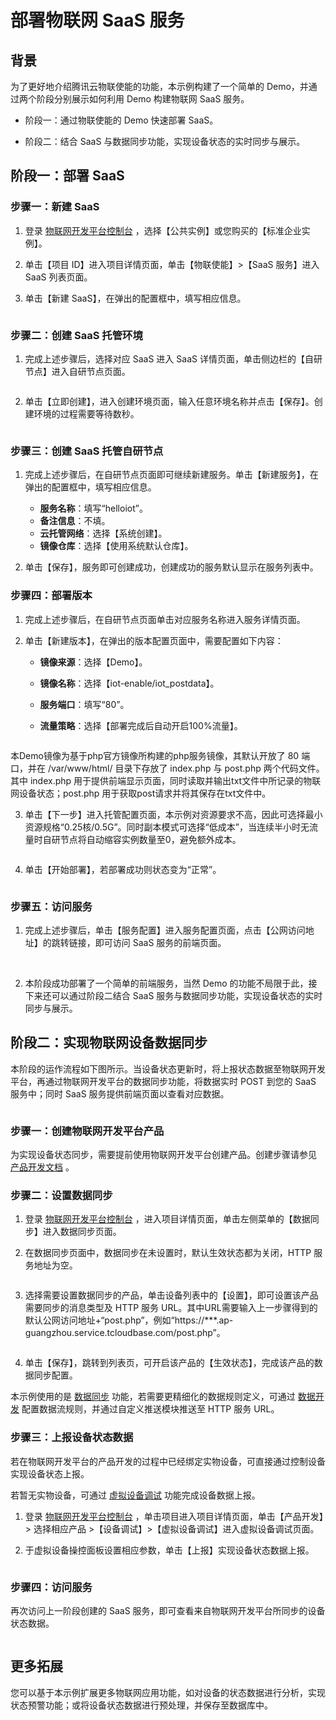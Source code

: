 # 部署物联网 SaaS 服务

## 背景

为了更好地介绍腾讯云物联使能的功能，本示例构建了一个简单的 Demo，并通过两个阶段分别展示如何利用 Demo 构建物联网 SaaS 服务。

- 阶段一：通过物联使能的 Demo 快速部署 SaaS。

- 阶段二：结合 SaaS 与数据同步功能，实现设备状态的实时同步与展示。

## 阶段一：部署 SaaS

### 步骤一：新建 SaaS 

1. 登录 [物联网开发平台控制台](https://console.cloud.tencent.com/iotexplorer) ，选择【公共实例】或您购买的【标准企业实例】。

2. 单击【项目 ID】进入项目详情页面，单击【物联使能】>【SaaS 服务】进入 SaaS 列表页面。

3. 单击【新建 SaaS】，在弹出的配置框中，填写相应信息。

   <img src="https://main.qcloudimg.com/raw/723b6e44a63762ca4accbbc6a0a539ce.png" alt="" style=" zoom: 80%;" />

### 步骤二：创建 SaaS 托管环境

1. 完成上述步骤后，选择对应 SaaS 进入 SaaS 详情页面，单击侧边栏的【自研节点】进入自研节点页面。

   <img src="https://main.qcloudimg.com/raw/83f8cb327a61fab7a6a3ad093d8f9ef7.png" alt="" style="" />

2. 单击【立即创建】，进入创建环境页面，输入任意环境名称并点击【保存】。创建环境的过程需要等待数秒。

   <img src="https://main.qcloudimg.com/raw/e5f45b0ade325b2e7567490d1abaa39c.png" alt="" style="zoom: 80%;" />

### 步骤三：创建 SaaS 托管自研节点

1. 完成上述步骤后，在自研节点页面即可继续新建服务。单击【新建服务】，在弹出的配置框中，填写相应信息。

   - **服务名称**：填写“helloiot”。
   - **备注信息**：不填。
   - **云托管网络**：选择【系统创建】。
   - **镜像仓库**：选择【使用系统默认仓库】。

   <img src="https://main.qcloudimg.com/raw/addea7e61bd1e153076086a8ae4ebd1d.png" alt="" style="zoom: 80%;" />

2. 单击【保存】，服务即可创建成功，创建成功的服务默认显示在服务列表中。

### 步骤四：部署版本

1. 完成上述步骤后，在自研节点页面单击对应服务名称进入服务详情页面。

2. 单击【新建版本】，在弹出的版本配置页面中，需要配置如下内容：

   - **镜像来源**：选择【Demo】。
   
   - **镜像名称**：选择【iot-enable/iot_postdata】。
   - **服务端口**：填写“80”。
   - **流量策略**：选择【部署完成后自动开启100%流量】。
   
   <img src="https://main.qcloudimg.com/raw/49fb36c111dae7beaa32c2f852c799b7.png" alt="" style="zoom: 80%;" />
   

<dx-alert infotype="explain" title="Demo镜像说明">
本Demo镜像为基于php官方镜像所构建的php服务镜像，其默认开放了 80 端口，并在 /var/www/html/ 目录下存放了 index.php 与 post.php 两个代码文件。其中 index.php 用于提供前端显示页面，同时读取并输出txt文件中所记录的物联网设备状态；post.php 用于获取post请求并将其保存在txt文件中。
</dx-alert>

3. 单击【下一步】进入托管配置页面，本示例对资源要求不高，因此可选择最小资源规格“0.25核/0.5G”。同时副本模式可选择“低成本”，当连续半小时无流量时自研节点将自动缩容实例数量至0，避免额外成本。

   <img src="https://main.qcloudimg.com/raw/f14d913f9646b8acbb921b75f29ce4ae.png" alt="" style="zoom: 80%;" />

4. 单击【开始部署】，若部署成功则状态变为“正常”。

   <img src="https://main.qcloudimg.com/raw/7e95460c23c1d3f4b1cdce449b49449b.png" alt="" style="" />

### 步骤五：访问服务

1. 完成上述步骤后，单击【服务配置】进入服务配置页面，点击【公网访问地址】的跳转链接，即可访问 SaaS 服务的前端页面。

   <img src="https://main.qcloudimg.com/raw/9e3dabf221344c2c1d70f6d01f946871.jpg" alt="" style="" />

   <img src="https://main.qcloudimg.com/raw/f7865597c0d8f5002520248b369cec52.png" alt="" style="" />

2. 本阶段成功部署了一个简单的前端服务，当然 Demo 的功能不局限于此，接下来还可以通过阶段二结合 SaaS 服务与数据同步功能，实现设备状态的实时同步与展示。

## 阶段二：实现物联网设备数据同步

本阶段的运作流程如下图所示。当设备状态更新时，将上报状态数据至物联网开发平台，再通过物联网开发平台的数据同步功能，将数据实时 POST 到您的 SaaS 服务中；同时 SaaS 服务提供前端页面以查看对应数据。

<img src="https://main.qcloudimg.com/raw/21939480ec2934fac372dc9603edf263.png" alt="" style="" />

### 步骤一：创建物联网开发平台产品

为实现设备状态同步，需要提前使用物联网开发平台创建产品。创建步骤请参见 [产品开发文档](https://cloud.tencent.com/document/product/1081/34738) 。

### 步骤二：设置数据同步

1. 登录 [物联网开发平台控制台](https://console.cloud.tencent.com/iotexplorer) ，进入项目详情页面，单击左侧菜单的【数据同步】进入数据同步页面。

2. 在数据同步页面中，数据同步在未设置时，默认生效状态都为关闭，HTTP 服务地址为空。

   <img src="https://main.qcloudimg.com/raw/ccefb4e1667484c8362108c87f7c2206.png" alt="" style="" />

3. 选择需要设置数据同步的产品，单击设备列表中的【设置】，即可设置该产品需要同步的消息类型及 HTTP 服务 URL。其中URL需要输入上一步骤得到的默认公网访问地址+“post.php”，例如“https://***.ap-guangzhou.service.tcloudbase.com/post.php”。

   <img src="https://main.qcloudimg.com/raw/fd5d3496f2ecd2c2db191c5383e76baf.png" alt="" style="zoom: 80%;" />

5. 单击【保存】，跳转到列表页，可开启该产品的【生效状态】，完成该产品的数据同步配置。

本示例使用的是 [数据同步](https://cloud.tencent.com/document/product/1081/40298) 功能，若需要更精细化的数据规则定义，可通过 [数据开发](https://cloud.tencent.com/document/product/1081/40292) 配置数据流规则，并通过自定义推送模块推送至 HTTP 服务 URL。

### 步骤三：上报设备状态数据

若在物联网开发平台的产品开发的过程中已经绑定实物设备，可直接通过控制设备实现设备状态上报。

若暂无实物设备，可通过 [虚拟设备调试](https://cloud.tencent.com/document/product/1081/34741) 功能完成设备数据上报。

1. 登录 [物联网开发平台控制台](https://console.cloud.tencent.com/iotexplorer) ，单击项目进入项目详情页面，单击【产品开发】> 选择相应产品 >【设备调试】>【虚拟设备调试】进入虚拟设备调试页面。

2. 于虚拟设备操控面板设置相应参数，单击【上报】实现设备状态数据上报。

   <img src="https://main.qcloudimg.com/raw/5dc04f19b2f5b17a23d70a0a76b68004.png" alt=""  />

### 步骤四：访问服务

再次访问上一阶段创建的 SaaS 服务，即可查看来自物联网开发平台所同步的设备状态数据。

<img src="https://main.qcloudimg.com/raw/ef7b56d332721f796dba3071bc3ce306.png" alt=""  />

## 更多拓展

您可以基于本示例扩展更多物联网应用功能，如对设备的状态数据进行分析，实现状态预警功能；或将设备状态数据进行预处理，并保存至数据库中。
